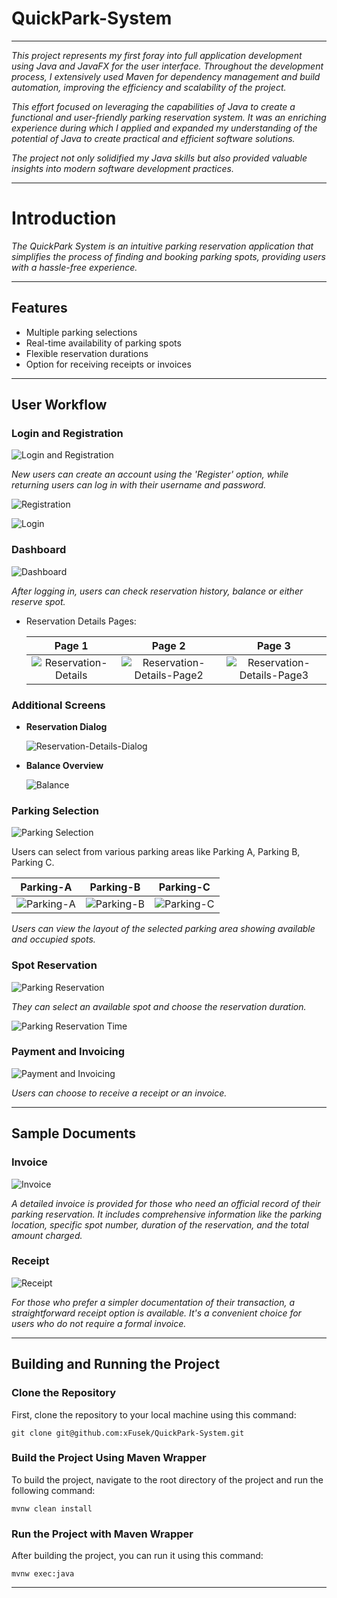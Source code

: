 # QuickPark-System

---

*This project represents my first foray into full application development using Java and JavaFX for the user interface. Throughout the development process, I extensively used Maven for dependency management and build automation, improving the efficiency and scalability of the project.*

*This effort focused on leveraging the capabilities of Java to create a functional and user-friendly parking reservation system. It was an enriching experience during which I applied and expanded my understanding of the potential of Java to create practical and efficient software solutions.*

*The project not only solidified my Java skills but also provided valuable insights into modern software development practices.*

---



# Introduction
*The QuickPark System is an intuitive parking reservation application that simplifies the process of finding and booking parking spots, providing users with a hassle-free experience.*

---

## Features
- Multiple parking selections
- Real-time availability of parking spots
- Flexible reservation durations
- Option for receiving receipts or invoices

---

## User Workflow
### Login and Registration

![Login and Registration](docs/assets/login&register.png)

*New users can create an account using the 'Register' option, while returning users can log in with their username and password.*

![Registration](docs/assets/register.png)

![Login](docs/assets/login.png)

### Dashboard
![Dashboard](docs/assets/dashboard.png)

*After logging in, users can check reservation history, balance or either reserve spot.* 

- Reservation Details Pages:

  | Page 1 |             Page 2             |             Page 3             |
  |:------:|:------------------------------:|:------------------------------:|
  | ![Reservation-Details](docs/assets/reservation_detailsPage1.png) | ![Reservation-Details-Page2](docs/assets/reservation_detailsPage2.png) | ![Reservation-Details-Page3](docs/assets/reservation_detailsPage3.png) |

### Additional Screens

- **Reservation Dialog**

  ![Reservation-Details-Dialog](docs/assets/reservation_detailsSpot.png)

- **Balance Overview**

  ![Balance](docs/assets/balance.png)

### Parking Selection
![Parking Selection](docs/assets/selectParking.png)

Users can select from various parking areas like Parking A, Parking B, Parking C.

|   Parking-A    |   Parking-B    |   Parking-C    |
|:--------------:|:--------------:|:--------------:|
| ![Parking-A](docs/assets/parkingA.png) | ![Parking-B](docs/assets/parkingB.png) | ![Parking-C](docs/assets/parkingC.png) |

*Users can view the layout of the selected parking area showing available and occupied spots.*

### Spot Reservation
![Parking Reservation](docs/assets/reservation.png)

*They can select an available spot and choose the reservation duration.*

![Parking Reservation Time](docs/assets/reservation_details.png)

### Payment and Invoicing
![Payment and Invoicing](docs/assets/documentchoice.png)

*Users can choose to receive a receipt or an invoice.*

---

## Sample Documents
### Invoice
![Invoice](docs/assets/invoice.png)

*A detailed invoice is provided for those who need an official record of their parking reservation. It includes comprehensive information like the parking location, specific spot number, duration of the reservation, and the total amount charged.*

### Receipt
![Receipt](docs/assets/receipt.png)

*For those who prefer a simpler documentation of their transaction, a straightforward receipt option is available. It's a convenient choice for users who do not require a formal invoice.*

---

## Building and Running the Project

### Clone the Repository
First, clone the repository to your local machine using this command:

```
git clone git@github.com:xFusek/QuickPark-System.git
```

### Build the Project Using Maven Wrapper
To build the project, navigate to the root directory of the project and run the following command:

```
mvnw clean install
```

### Run the Project with Maven Wrapper
After building the project, you can run it using this command:

```
mvnw exec:java
```

---


